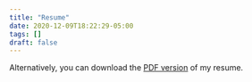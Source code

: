 ```yaml
---
title: "Resume"
date: 2020-12-09T18:22:29-05:00
tags: []
draft: false
---
```


Alternatively, you can download the [PDF version](https://drive.google.com/file/d/1dWrL7kR9xXaYNTdvMKB8X_SMxYKAl3qJ/view) of my resume. 